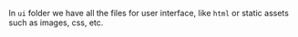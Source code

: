 In `ui` folder we have all the files for user interface, like `html` or static assets such as images, css, etc.